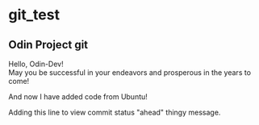 # git_test
## Odin Project git
Hello, Odin-Dev! <br>
May you be successful in your endeavors and prosperous in the years to come! <br>

And now I have added code from Ubuntu! <br>

Adding this line to view commit status "ahead" thingy message.
